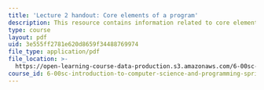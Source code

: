 ```yaml
---
title: 'Lecture 2 handout: Core elements of a program'
description: This resource contains information related to core elements of a program.
type: course
layout: pdf
uid: 3e555ff2781e620d8659f34488769974
file_type: application/pdf
file_location: >-
  https://open-learning-course-data-production.s3.amazonaws.com/6-00sc-introduction-to-computer-science-and-programming-spring-2011/3e555ff2781e620d8659f34488769974_MIT6_00SCS11_lec02.pdf
course_id: 6-00sc-introduction-to-computer-science-and-programming-spring-2011
---
```


